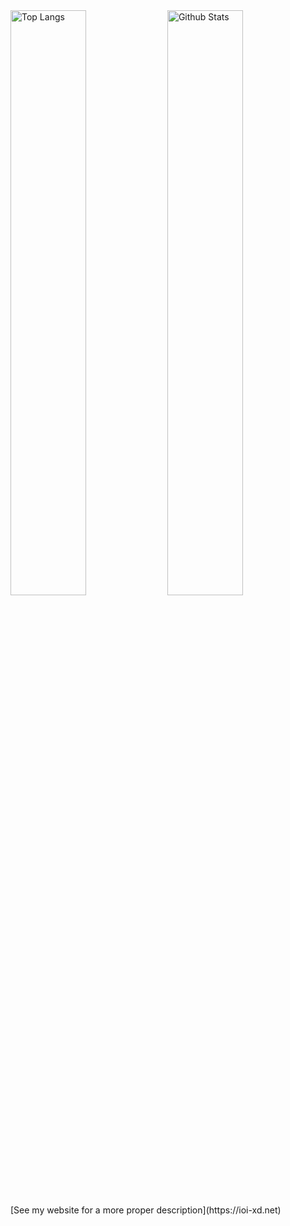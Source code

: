 <span>
  <img width="49%" align="top" src='https://github-readme-stats.vercel.app/api/top-langs/?username=IoIxD&hide=javascript,java' alt='Top Langs'>
  <img width="49%" align="top" src='https://github-readme-stats.vercel.app/api?username=IoIxD' alt='Github Stats'>
</span>
[See my website for a more proper description](https://ioi-xd.net)
